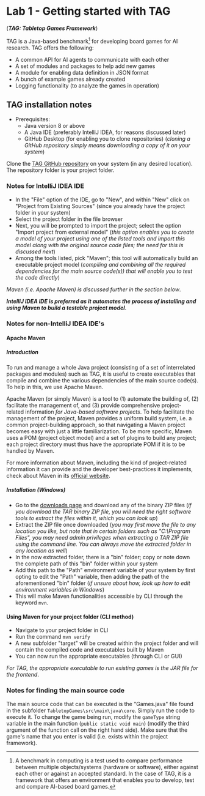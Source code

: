 # Lab 1 - Getting started with TAG
(_**TAG: Tabletop Games Framework**_)

TAG is a Java-based benchmark[^1] for developing board games for AI research. TAG offers the following:

- A common API for AI agents to communicate with each other
- A set of modules and packages to help add new games
- A module for enabling data definition in JSON format
- A bunch of example games already created
- Logging functionality (to analyze the games in operation)

[^1]:A benchmark in computing is a test used to compare performance between multiple objects/systems (hardware or software), either against each other or against an accepted standard. In the case of TAG, it is a framework that offers an environment that enables you to develop, test and compare AI-based board games.

## TAG installation notes

- Prerequisites:
	- Java version 8 or above
	- A Java IDE (preferably IntelliJ IDEA, for reasons discussed later)
	- GitHub Desktop (for enabling you to clone repositories) (_cloning a GitHub repository simply means downloading a copy of it on your system_)

Clone the [TAG GitHub repository](https://github.com/GAIGResearch/TabletopGames) on your system (in any desired location). The repository folder is your project folder.

### Notes for IntelliJ IDEA IDE

- In the "File" option of the IDE, go to "New", and within "New" click on "Project from Existing Sources" (since you already have the project folder in your system)
- Select the project folder in the file browser
- Next, you will be prompted to import the project; select the option "Import project from external model" (_this option enables you to create a model of your project using one of the listed tools and import this model along with the original source code files; the need for this is discussed next_)
- Among the tools listed, pick "Maven"; this tool will automatically build an executable project model (_compiling and combining all the required dependencies for the main source code(s)) that will enable you to test the code directly_)

_Maven (i.e. Apache Maven) is discussed further in the section below_.

**_IntelliJ IDEA IDE is preferred as it automates the process of installing and using Maven to build a testable project model_**.

### Notes for non-IntelliJ IDEA IDE's
#### Apache Maven
##### Introduction
To run and manage a whole Java project (consisting of a set of interrelated packages and modules) such as TAG, it is useful to create executables that compile and combine the various dependencies of the main source code(s). To help in this, we use Apache Maven.

Apache Maven (or simply Maven) is a tool to (1) automate the building of, (2) facilitate the management of, and (3) provide comprehensive project-related information _for Java-based software projects_. To help facilitate the management of the project, Maven provides a uniform build system, i.e. a common project-building approach, so that navigating a Maven project becomes easy with just a little familiarization. To be more specific, Maven uses a POM (project object model) and a set of plugins to build any project; each project directory must thus have the appropriate POM if it is to be handled by Maven.

For more information about Maven, including the kind of project-related information it can provide and the developer best-practices it implements, check about Maven in its [official website](https://maven.apache.org/what-is-maven.html).

##### Installation (Windows)

- Go to the [downloads page](https://maven.apache.org/download.cgi) and download any of the binary ZIP files (_if you download the TAR binary ZIP file, you will need the right software tools to extract the files within it, which you can look up_)
- Extract the ZIP file once downloaded (_you may first move the file to any location you like, but note that in certain folders such as "C:\Program Files", you may need admin privileges when extracting a TAR ZIP file using the command line. You can always move the extracted folder in any location as well_)
- In the now extracted folder, there is a "bin" folder; copy or note down the complete path of this "bin" folder within your system
- Add this path to the "Path" environment variable of your system by first opting to edit the "Path" variable, then adding the path of the aforementioned "bin" folder (_if unsure about how, look up how to edit environment variables in Windows_)
- This will make Maven functionalities accessible by CLI through the keyword `mvn`.

#### Using Maven for your project folder (CLI method)

- Navigate to your project folder in CLI
- Run the command `mvn verify`
- A new subfolder "target" will be created within the project folder and will contain the compiled code and executables built by Maven
- You can now run the appropriate executables (through CLI or GUI)

_For TAG, the appropriate executable to run existing games is the JAR file for the frontend_.

### Notes for finding the main source code

The main source code that can be executed is the "Games.java" file found in the subfolder `TabletopGames\src\main\java\core`. Simply run the code to execute it. To change the game being run, modify the `gameType` string variable in the main function (`public static void main`) (modify the third argument of the function call on the right hand side). Make sure that the game's name that you enter is valid (i.e. exists within the project framework).
